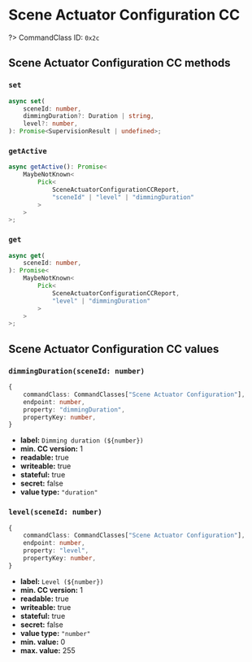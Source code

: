 # Scene Actuator Configuration CC

?> CommandClass ID: `0x2c`

## Scene Actuator Configuration CC methods

### `set`

```ts
async set(
	sceneId: number,
	dimmingDuration?: Duration | string,
	level?: number,
): Promise<SupervisionResult | undefined>;
```

### `getActive`

```ts
async getActive(): Promise<
	MaybeNotKnown<
		Pick<
			SceneActuatorConfigurationCCReport,
			"sceneId" | "level" | "dimmingDuration"
		>
	>
>;
```

### `get`

```ts
async get(
	sceneId: number,
): Promise<
	MaybeNotKnown<
		Pick<
			SceneActuatorConfigurationCCReport,
			"level" | "dimmingDuration"
		>
	>
>;
```

## Scene Actuator Configuration CC values

### `dimmingDuration(sceneId: number)`

```ts
{
	commandClass: CommandClasses["Scene Actuator Configuration"],
	endpoint: number,
	property: "dimmingDuration",
	propertyKey: number,
}
```

- **label:** `Dimming duration (${number})`
- **min. CC version:** 1
- **readable:** true
- **writeable:** true
- **stateful:** true
- **secret:** false
- **value type:** `"duration"`

### `level(sceneId: number)`

```ts
{
	commandClass: CommandClasses["Scene Actuator Configuration"],
	endpoint: number,
	property: "level",
	propertyKey: number,
}
```

- **label:** `Level (${number})`
- **min. CC version:** 1
- **readable:** true
- **writeable:** true
- **stateful:** true
- **secret:** false
- **value type:** `"number"`
- **min. value:** 0
- **max. value:** 255
